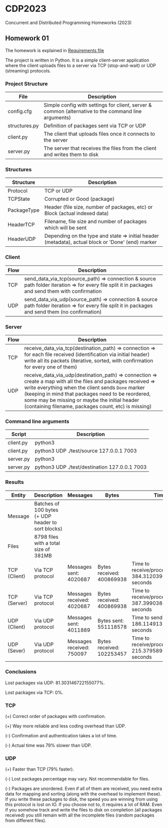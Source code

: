 # CDP2023
Concurrent and Distributed Programming Homeworks (2023)

## Homework 01
The homework is explained in [Requirements file](Homework01/docs/PCD_Homework1.pdf)

The project is written in Python. It is a simple client-server application where the client uploads files to a server via TCP (stop-and-wait) or UDP (streaming) protocols.

### Project Structure
File          | Description
------------- | -------------
config.cfg    | Simple config with settings for client, server & common (alternative to the command line arguments)
structures.py | Definition of packages sent via TCP or UDP
client.py     | The client that uploads files once it connects to the server
server.py     | The server that receives the files from the client and writes them to disk

### Structures
Structure     | Description
------------- | -------------
Protocol      | TCP or UDP
TCPState      | Corrupted or Good (package)
PackageType   | Header (file size, number of packages, etc) or Block (actual indexed data)
HeaderTCP     | Filename, file size and number of packages which will be sent
HeaderUDP     | Depending on the type and state => initial header (metadata), actual block or 'Done' (end) marker

### Client
Flow          | Description
------------- | -------------
TCP           | send_data_via_tcp(source_path) => connection & source path folder iteration => for every file split it in packages and send them with confirmation
UDP           | send_data_via_udp(source_path) => connection & source path folder iteration => for every file split it in packages and send them (no confirmation)

### Server
Flow          | Description
------------- | -------------
TCP           | receive_data_via_tcp(destination_path) => connection => for each file received (identification via initial header) write all its packets (iterative, sorted, with confirmation for every one of them)
UDP           | receive_data_via_udp(destination_path) => connection => create a map with all the files and packages received => write everything when the client sends `Done` marker (keeping in mind that packages need to be reordered, some may be missing or maybe the initial header (containing filename, packages count, etc) is missing)

### Command line arguments
Script        | Description
------------- | -------------
client.py     | python3 <protocol> <source folder> <ip> <port> 
client.py     | python3 UDP ./test/source 127.0.0.1 7003 
server.py     | python3 <protocol> <destination folder> <ip> <port> 
server.py     | python3 UDP ./test/destination 127.0.0.1 7003 
  
### Results
Entity        | Description | Messages | Bytes | Time 
------------- | ----------- | -------- | ----- | ---- 
Message       | Batches of 100 bytes (+ UDP header to sort blocks)
Files         | 8798 files with a total size of 381MB
TCP (Client)  | Via TCP protocol | Messages sent: 4020687 | Bytes received: 400869938 | Time to receive/process: 384.31203961372375 seconds
TCP (Server)  | Via TCP protocol | Messages received: 4020687 | Bytes received: 400869938 | Time to receive/process: 387.39903807640076 seconds
UDP (Client)  | Via UDP protocol | Messages sent: 4011889 | Bytes sent: 551118578 | Time to send: 186.1149137020111 seconds | 
UDP (Sever)   | Via UDP protocol | Messages received: 750097 | Bytes received: 102253457 | Time to receive/process: 215.37958908081055 seconds |

### Conclusions
Lost packages via UDP: 81.303146722155077%.
  
Lost packages via TCP: 0%.

### TCP
(+) Correct order of packages with confirmation.
  
(+) Way more reliable and less coding overhead than UDP.
  
(-) Confirmation and authentication takes a lot of time.
  
(-) Actual time was 79% slower than UDP.
  
### UDP 
(+) Faster than TCP (79% faster).
  
(-) Lost packages percentage may vary. Not recommendable for files.
  
(-) Packages are unordered. Even if all of them are received, you need extra data for mapping and sorting (along with the overhead to implement these). If you write these packages to disk, the speed you are winning from using this protocol is lost on IO. If you choose not to, it requires a lot of RAM. Even if you somehow track and write the files to disk on completion (all packages received) you still remain with all the incomplete files (random packages from different files).

